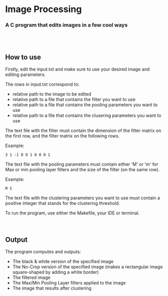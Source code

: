 <div align="left">
  <h1>Image Processing</h1>
  <h3>A C program that edits images in a few cool ways</h3>
</div>
<br/>
<br/>

## How to use ##
Firstly, edit the input.txt and make sure to use your desired image and editing parameters.

The rows in input.txt correspond to:
* relative path to the image to be edited
* relative path to  a file that contains the filter you want to use
* relative path to a file that contains the pooling parameters you want to use
* relative path to a file that contains the clusering parameters you want to use

The text file with the filter must contain the dimension of the filter matrix on the first row,
and the filter matrix on the following rows.

Example:

`3
1 -1 0
0 1 0
0 0 1`

The text file with the pooling parameters must contain either 'M' or 'm' for Max or min pooling layer filters
and the size of the filter (on the same row). 

Example:

`M 5`

The text file with the clustering parameters you want to use must contain a positive integer that stands for
the clustering threshold.

To run the program, use either the Makefile, your IDE or terminal.
<br><br><br>

## Output ##
The program computes and outputs:
* The black & white version of the specified image
* The No-Crop version of the specified image (makes a rectangular image square-shaped
by adding a white border)
* The filtered image
* The Max/Min Pooling Layer filters applied to the image
* The image that results after clustering
